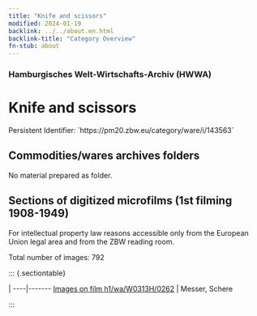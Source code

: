 ```yaml
---
title: "Knife and scissors"
modified: 2024-01-19
backlink: ../../about.en.html
backlink-title: "Category Overview"
fn-stub: about
---
```


### Hamburgisches Welt-Wirtschafts-Archiv (HWWA)

# Knife and scissors

<div class="hint">Persistent Identifier: `https://pm20.zbw.eu/category/ware/i/143563`</div>







## Commodities/wares archives folders





No material prepared as folder.



<a id="filmsections" />

## Sections of digitized microfilms (1st filming 1908-1949)

<p>For intellectual property law reasons accessible only from the European Union legal area and from the ZBW reading room.</p>



<p>Total number of images: 792</p>




::: {.sectiontable}

 | 
----|-------
<a class="btn" href="https://pm20.zbw.eu/film/h1/wa/W0313H/0262" rel="nofollow">Images on film h1/wa/W0313H/0262</a> | Messer, Schere


:::
















